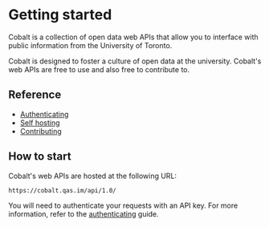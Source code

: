 # Getting started

Cobalt is a collection of open data web APIs that allow you to interface with public information from the University of Toronto.

Cobalt is designed to foster a culture of open data at the university. Cobalt's web APIs are free to use and also free to contribute to.

<div class="reference">
  <h2>Reference</h2>
  <ul>
    <li><a href="./authenticating.md">Authenticating</a></li>
    <li><a href="./self-hosting.md">Self hosting</a></li>
    <li><a href="./contributing.md">Contributing</a></li>
  </ul>
</div>

## How to start

Cobalt's web APIs are hosted at the following URL:

```
https://cobalt.qas.im/api/1.0/
```

You will need to authenticate your requests with an API key. For more information, refer to the [authenticating](authenticating.md) guide.

